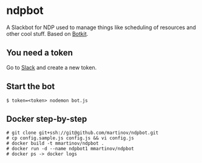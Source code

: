 # ndpbot
A Slackbot for NDP used to manage things like scheduling of resources and other cool stuff. Based on [Botkit](http://howdy.ai/botkit).

## You need a token
Go to [Slack](http://my.slack.com/services/new/bot) and create a new token.

## Start the bot
    $ token=<token> nodemon bot.js

## Docker step-by-step
    # git clone git+ssh://git@github.com/martinov/ndpbot.git
    # cp config.sample.js config.js && vi config.js
    # docker build -t mmartinov/ndpbot .
    # docker run -d --name ndpbot1 mmartinov/ndpbot
    # docker ps -> docker logs
